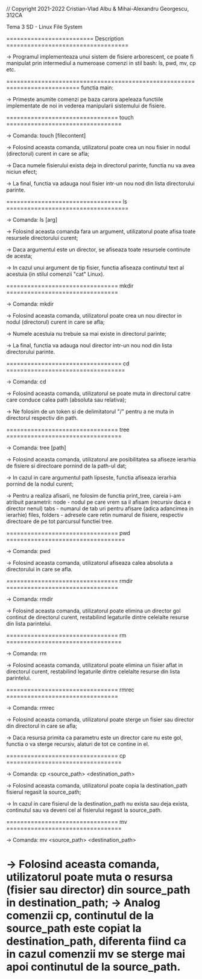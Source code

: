 // Copyright 2021-2022 Cristian-Vlad Albu & Mihai-Alexandru Georgescu, 312CA

Tema 3 SD - Linux File System

=========================  Description  ===================================

-> Programul implementeaza unui sistem de fisiere arborescent, ce poate
fi manipulat prin intermediul a numeroase comenzi in stil bash: ls, pwd,
mv, cp etc.

===========================================================================
functia main:

-> Primeste anumite comenzi pe baza carora apeleaza functiile implementate
de noi in vederea manipularii sistemului de fisiere.

================================  touch  =================================

-> Comanda:             touch <filename> [filecontent]
				
-> Folosind aceasta comanda, utilizatorul poate crea un nou fisier in
nodul (directorul) curent in care se afla;

-> Daca numele fisierului exista deja in directorul parinte, functia nu
va avea niciun efect;

-> La final, functia va adauga noul fisier intr-un nou nod din lista
directorului parinte.

=================================  ls  ===================================

-> Comanda:                     ls [arg]

-> Folosind aceasta comanda fara un argument, utilizatorul poate afisa
toate resursele directorului curent;

-> Daca argumentul este un director, se afiseaza toate resursele continute
de acesta;

-> In cazul unui argument de tip fisier, functia afiseaza continutul
text al acestuia (in stilul comenzii "cat" Linux).

================================  mkdir  ================================

-> Comanda: 				mkdir <dirname> 

-> Folosind aceasta comanda, utilizatorul poate crea un nou director in
nodul (directorul) curent in care se afla;

-> Numele acestuia nu trebuie sa mai existe in directorul parinte;

-> La final, functia va adauga noul director intr-un nou nod din lista
directorului parinte.

=================================  cd  ==================================

-> Comanda:                     cd <path>

-> Folosind aceasta comanda, utilizatorul se poate muta in directorul
catre care conduce calea path (absoluta sau relativa);

-> Ne folosim de un token si de delimitatorul "/" pentru a ne muta in
directorul respectiv din path.

================================  tree  =================================

-> Comanda:                    tree [path]

-> Folosind aceasta comanda, utilizatorul are posibilitatea sa afiseze
ierarhia de fisiere si directoare pornind de la path-ul dat;

-> In cazul in care argumentul path lipseste, functia afiseaza ierarhia
pornind de la nodul curent;

-> Pentru a realiza afisarii, ne folosim de functia print_tree, careia
i-am atribuit parametrii:
    node - nodul pe care vrem sa il afisam (recursiv daca e director nenul)
    tabs - numarul de tab uri pentru afisare (adica adancimea in ierarhie)
    files, folders - adresele care retin numarul de fisiere, respectiv
directoare de pe tot parcursul functiei tree.

================================  pwd  ==================================

-> Comanda:                       pwd

-> Folosind aceasta comanda, utilizatorul afiseaza calea absoluta a
directorului in care se afla.

================================  rmdir  ================================

-> Comanda:					 rmdir <dirname>

-> Folosind aceasta comanda, utilizatorul poate elimina un director gol
continut de directorul curent, restabilind legaturile dintre celelalte
resurse din lista parintelui.

================================   rm   =================================

-> Comanda:					  rm <filename> 

-> Folosind aceasta comanda, utilizatorul poate elimina un fisier 
aflat in directorul curent, restabilind legaturile dintre celelalte
resurse din lista parintelui.

================================  rmrec  ================================

-> Comanda:                 rmrec <resourcename>

-> Folosind aceasta comanda, utilizatorul poate sterge un fisier sau
director din directorul in care se afla;

-> Daca resursa primita ca parametru este un director care nu este gol,
functia o va sterge recursiv, alaturi de tot ce contine in el.

================================   cp   =================================

-> Comanda:         cp <source_path> <destination_path>

-> Folosind aceasta comanda, utilizatorul poate copia la destination_path
fisierul regasit la source_path;

-> In cazul in care fisierul de la destination_path nu exista sau deja
exista, continutul sau va deveni cel al fisierului regasit la source_path.

================================   mv   =================================

-> Comanda:         mv <source_path> <destination_path>

-> Folosind aceasta comanda, utilizatorul poate muta o resursa (fisier
sau director) din source_path in destination_path;
-> Analog comenzii cp, continutul de la source_path este copiat la 
destination_path, diferenta fiind ca in cazul comenzii mv se sterge mai
apoi continutul de la source_path.
=========================================================================

